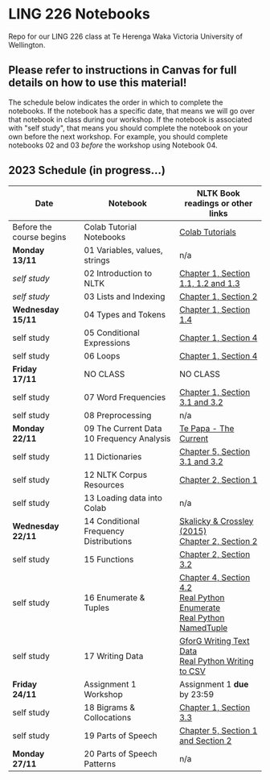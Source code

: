 # LING 226 Notebooks

Repo for our LING 226 class at Te Herenga Waka Victoria University of Wellington. 

## **Please refer to instructions in Canvas for full details on how to use this material!**

The schedule below indicates the order in which to complete the notebooks. If the notebook has a specific date, that means we will go over that notebook in class during our workshop. If the notebook is associated with "self study", that means you should complete the notebook on your own before the next workshop. For example, you should complete notebooks 02 and 03 *before* the workshop using Notebook 04.

## 2023 Schedule (in progress...)
Date | Notebook | NLTK Book readings or other links
----|----|----
Before the course begins |Colab Tutorial Notebooks|[Colab Tutorials](https://github.com/scskalicky/LING-226-vuw/tree/main/colab-tutorials)
**Monday<br>13/11** | 01 Variables, values, strings | n/a| 
*self study* | 02 Introduction to NLTK | [Chapter 1, Section 1.1, 1.2 and 1.3](https://www.nltk.org/book/ch01.html)|
*self study* | 03 Lists and Indexing | [Chapter 1, Section 2](https://www.nltk.org/book/ch01.html#list_index_term)|
**Wednesday<br>15/11**| 04 Types and Tokens | [Chapter 1, Section 1.4](https://www.nltk.org/book/ch01.html#token_index_term)|
self study | 05 Conditional Expressions | [Chapter 1, Section 4](https://www.nltk.org/book/ch01.html#control_index_term)|
self study | 06 Loops | [Chapter 1, Section 4](https://www.nltk.org/book/ch01.html#control_index_term)|
**Friday<br>17/11**|NO CLASS|NO CLASS|
self study|07 Word Frequencies | [Chapter 1, Section 3.1 and 3.2](https://www.nltk.org/book/ch01.html#frequency_distribution_index_term)|
self study|08 Preprocessing|n/a|
**Monday<br> 22/11** | 09 The Current Data<br>10 Frequency Analysis|[Te Papa - The Current](https://blog.tepapa.govt.nz/2022/07/27/te-au-the-current-te-papas-nature-debate/) |
self study | 11 Dictionaries | [Chapter 5, Section 3.1 and 3.2](https://www.nltk.org/book/ch05.html#sec-dictionaries)|
self study | 12 NLTK Corpus Resources | [Chapter 2, Section 1](https://www.nltk.org/book/ch02.html)|
self study |13 Loading data into Colab | n/a|
**Wednesday<br>22/11** |14 Conditional Frequency Distributions |[Skalicky & Crossley (2015)](https://nuku.wgtn.ac.nz/courses/8650/external_tools/1366)<br>[Chapter 2, Section 2](https://www.nltk.org/book/ch02.html#conditional_frequency_distribution_index_term)
self study |15 Functions |[Chapter 2, Section 3.2](https://www.nltk.org/book/ch02.html#function_index_term)|
self study |16 Enumerate & Tuples |[Chapter 4, Section 4.2](https://www.nltk.org/book/ch04.html#tuple_index_term)<br />[Real Python Enumerate](https://www.geeksforgeeks.org/enumerate-in-python/)<br />[Real Python NamedTuple](https://realpython.com/python-namedtuple/) |
self study |17 Writing Data|[GforG Writing Text Data](https://www.geeksforgeeks.org/reading-writing-text-files-python/)<br>[Real Python Writing to CSV](https://realpython.com/python-csv/) |
**Friday<br>24/11**|Assignment 1 Workshop|Assignment 1 **due** by 23:59|
self study|18 Bigrams & Collocations |[Chapter 1, Section 3.3](https://www.nltk.org/book/ch01.html#bigrams_index_term)|
self study|19 Parts of Speech |[Chapter 5, Section 1 and Section 2](https://www.nltk.org/book/ch05.html#parts_of_speech_index_term)|
**Monday<br>27/11**|20 Parts of Speech Patterns|n/a|

